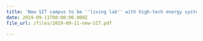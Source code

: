 ```yaml
---
title: 'New SIT campus to be ''living lab'' with high-tech energy system'
date: 2019-09-11T00:00:00.000Z
file_url: /files/2019-09-11-new-SIT.pdf

---
```


